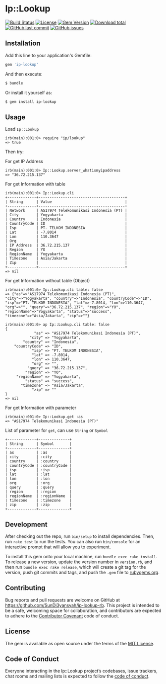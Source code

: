 # Ip::Lookup

[![Build Status](https://travis-ci.com/SunDi3yansyah/ip-lookup-rb.svg)](https://travis-ci.com/SunDi3yansyah/ip-lookup-rb)
[![License](https://img.shields.io/github/license/SunDi3yansyah/ip-lookup-rb.svg)](LICENSE)
[![Gem Version](https://badge.fury.io/rb/ip-lookup.svg)](https://badge.fury.io/rb/ip-lookup)
[![Download total](https://img.shields.io/gem/dt/ip-lookup.svg?style=flat)](https://badge.fury.io/rb/ip-lookup)
[![GitHub last commit](https://img.shields.io/github/last-commit/SunDi3yansyah/ip-lookup-rb.svg)](https://github.com/SunDi3yansyah/ip-lookup-rb/commits/master)
[![GitHub issues](https://img.shields.io/github/issues/SunDi3yansyah/ip-lookup-rb.svg)](https://github.com/SunDi3yansyah/ip-lookup-rb/issues)


## Installation

Add this line to your application's Gemfile:

```ruby
gem 'ip-lookup'
```

And then execute:

```bash
$ bundle
```

Or install it yourself as:

```bash
$ gem install ip-lookup
```

## Usage

Load `Ip::Lookup`
```
irb(main):001:0> require "ip/lookup"
=> true
```

Then try:

For get IP Address
```
irb(main):001:0> Ip::Lookup.server_whatismyipaddress
=> "36.72.215.137"
```

For get Information with table
```
irb(main):001:0> Ip::Lookup.cli
+-------------+---------------------------------------+
| String      | Value                                 |
+-------------+---------------------------------------+
| Network     | AS17974 Telekomunikasi Indonesia (PT) |
| City        | Yogyakarta                            |
| Country     | Indonesia                             |
| CountryCode | ID                                    |
| Isp         | PT. TELKOM INDONESIA                  |
| Lat         | -7.8014                               |
| Lon         | 110.3647                              |
| Org         |                                       |
| IP Address  | 36.72.215.137                         |
| Region      | YO                                    |
| RegionName  | Yogyakarta                            |
| Timezone    | Asia/Jakarta                          |
| Zip         |                                       |
+-------------+---------------------------------------+
=> nil
```

For get Information without table (Object)
```
irb(main):001:0> Ip::Lookup.cli table: false
=> {"as"=>"AS17974 Telekomunikasi Indonesia (PT)", "city"=>"Yogyakarta", "country"=>"Indonesia", "countryCode"=>"ID", "isp"=>"PT. TELKOM INDONESIA", "lat"=>-7.8014, "lon"=>110.3647, "org"=>"", "query"=>"36.72.215.137", "region"=>"YO", "regionName"=>"Yogyakarta", "status"=>"success", "timezone"=>"Asia/Jakarta", "zip"=>""}
```

```
irb(main):001:0> ap Ip::Lookup.cli table: false
{
             "as" => "AS17974 Telekomunikasi Indonesia (PT)",
           "city" => "Yogyakarta",
        "country" => "Indonesia",
    "countryCode" => "ID",
            "isp" => "PT. TELKOM INDONESIA",
            "lat" => -7.8014,
            "lon" => 110.3647,
            "org" => "",
          "query" => "36.72.215.137",
         "region" => "YO",
     "regionName" => "Yogyakarta",
         "status" => "success",
       "timezone" => "Asia/Jakarta",
            "zip" => ""
}
=> nil
```

For get Information with parameter
```
irb(main):001:0> Ip::Lookup.get :as
=> "AS17974 Telekomunikasi Indonesia (PT)"
```

List of parameter for `get`, can use `String` or `Symbol`
```
+-------------+--------------+
| String      | Symbol       |
+-------------+--------------+
| as          | :as          |
| city        | :city        |
| country     | :country     |
| countryCode | :countryCode |
| isp         | :isp         |
| lat         | :lat         |
| lon         | :lon         |
| org         | :org         |
| query       | :query       |
| region      | :region      |
| regionName  | :regionName  |
| timezone    | :timezone    |
| zip         | :zip         |
+-------------+--------------+
```

## Development

After checking out the repo, run `bin/setup` to install dependencies. Then, run `rake test` to run the tests. You can also run `bin/console` for an interactive prompt that will allow you to experiment.

To install this gem onto your local machine, run `bundle exec rake install`. To release a new version, update the version number in `version.rb`, and then run `bundle exec rake release`, which will create a git tag for the version, push git commits and tags, and push the `.gem` file to [rubygems.org](https://rubygems.org).

## Contributing

Bug reports and pull requests are welcome on GitHub at https://github.com/SunDi3yansyah/ip-lookup-rb. This project is intended to be a safe, welcoming space for collaboration, and contributors are expected to adhere to the [Contributor Covenant](http://contributor-covenant.org) code of conduct.

## License

The gem is available as open source under the terms of the [MIT License](LICENSE).

## Code of Conduct

Everyone interacting in the Ip::Lookup project’s codebases, issue trackers, chat rooms and mailing lists is expected to follow the [code of conduct](https://github.com/SunDi3yansyah/ip-lookup-rb/blob/master/CODE_OF_CONDUCT.md).
